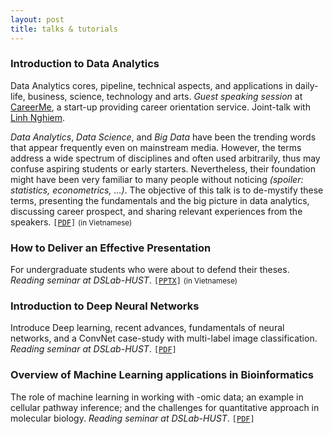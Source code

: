 ```yaml
---
layout: post
title: talks & tutorials
---
```


### Introduction to Data Analytics

Data Analytics cores, pipeline, technical aspects, and applications in daily-life, business, science, technology and arts. 
*Guest speaking session* at [CareerMe](http://mycareerme.com/recap-hoi-thao-data-analytics/), a start-up providing career orientation service. Joint-talk with [Linh Nghiem](https://www.linkedin.com/in/linhnghiem).

<i>Data Analytics</i>, <i>Data Science</i>, and <i>Big Data</i> have been the trending words that appear frequently even on mainstream media. However, the terms address a wide spectrum of disciplines and often used arbitrarily, thus may confuse aspiring students or early starters. Nevertheless, their foundation might have been very familiar to many people without noticing <i>(spoiler: statistics, econometrics, ...)</i>. The objective of this talk is to de-mystify these terms, presenting the fundamentals and the big picture in data analytics, discussing career prospect, and sharing relevant experiences from the speakers.
`[`[`PDF`](https://1drv.ms/b/s!ApOZHae4ogqZ3AJg76xtDPEzSlH-)`]` <small>(in Vietnamese)</small> 


### How to Deliver an Effective Presentation
For undergraduate students who were about to defend their theses. 
*Reading seminar at DSLab-HUST*. 
`[`[`PPTX`](https://1drv.ms/p/s!ApOZHae4ogqZtGazlo8hNQJXpuwn)`]` <small>(in Vietnamese)</small> 


### Introduction to Deep Neural Networks
Introduce Deep learning, recent advances, fundamentals of neural networks, and a ConvNet case-study with multi-label image classification.
*Reading seminar at DSLab-HUST*. 
`[`[`PDF`](https://1drv.ms/b/s!ApOZHae4ogqZ3Uyd2rpWo3g-4xYA)`]` 

### Overview of Machine Learning applications in  Bioinformatics
The role of machine learning in working with -omic data; an example in cellular pathway inference; and the challenges for quantitative approach in molecular biology.
*Reading seminar at DSLab-HUST*. 
`[`[`PDF`](https://1drv.ms/b/s!ApOZHae4ogqZgx1UBrQ_1zax090-)`]`



